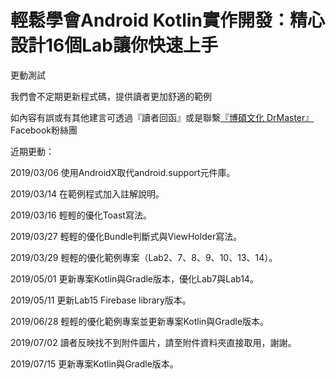 ﻿# 輕鬆學會Android Kotlin實作開發：精心設計16個Lab讓你快速上手

更動測試

我們會不定期更新程式碼，提供讀者更加舒適的範例

如內容有誤或有其他建言可透過『讀者回函』或是聯繫[『博碩文化 DrMaster』](https://www.facebook.com/DrMasterTW/)Facebook粉絲團

近期更動：

2019/03/06  使用AndroidX取代android.support元件庫。

2019/03/14  在範例程式加入註解說明。

2019/03/16  輕輕的優化Toast寫法。

2019/03/27  輕輕的優化Bundle判斷式與ViewHolder寫法。

2019/03/29  輕輕的優化範例專案（Lab2、7、8、9、10、13、14）。

2019/05/01  更新專案Kotlin與Gradle版本，優化Lab7與Lab14。

2019/05/11  更新Lab15 Firebase library版本。

2019/06/28  輕輕的優化範例專案並更新專案Kotlin與Gradle版本。

2019/07/02  讀者反映找不到附件圖片，請至附件資料夾直接取用，謝謝。

2019/07/15  更新專案Kotlin與Gradle版本。